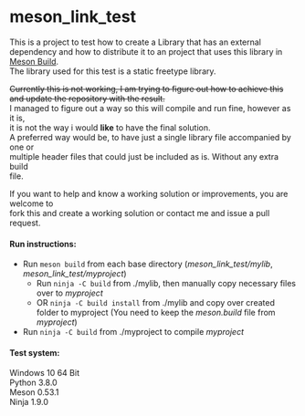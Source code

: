 # meson_link_test

This is a project to test how to create a Library that has an external  
dependency and how to distribute it to an project that uses this library in [Meson Build](https://github.com/mesonbuild/meson).  
The library used for this test is a static freetype library.  

~~Currently this is not working, I am trying to figure out how to achieve this  
and update the repository with the result.~~  
I managed to figure out a way so this will compile and run fine, however as it is,  
it is not the way i would **like** to have the final solution.  
A preferred way would be, to have just a single library file accompanied by one or  
multiple header files that could just be included as is. Without any extra build  
file.

If you want to help and know a working solution or improvements, you are welcome to  
fork this and create a working solution or contact me and issue a pull request.  

#### Run instructions:
- Run `meson build` from each base directory (*meson_link_test/mylib*, *meson_link_test/myproject*)
  - Run `ninja -C build` from ./mylib, then manually copy necessary files over to *myproject*
  - OR `ninja -C build install` from ./mylib and copy over created folder to myproject (You need to keep the *meson.build* file from *myproject*)
- Run `ninja -C build` from ./myproject to compile *myproject*

#### Test system:
Windows 10 64 Bit  
Python 3.8.0  
Meson 0.53.1  
Ninja 1.9.0  
